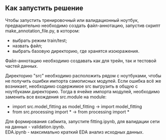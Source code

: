 ## Как запустить решение

Чтобы запустить тренировочный или валидационный ноутбук, предварительно необходимо создать файл-аннотацию, запустив скрипт make_annotation_file.py, в котором:
- выбрать режим train/test;
- назвать файл;
- выбрать базовую директорию, где хранятся изоюражения.

Файл-аннотацию необходимо создавать как для трейн, так и тестовой частей данных.

Директорию "src" необходимо расположить рядом с ноутбуками, чтобы не получить ошибки импорта самописных модулей.
Если ошибка всё же возникает, необходимо содержимое src выгрузить в общую с ноутбуками директорию. Тогда в ячейке импорта модулей, необходимо заменить все вхождения
src.module на module:

- import src.model_fitting as model_fitting -> import model_fitting
- from src.processing import * -> from processing import *

Для формирования сабмита, запустите fitting.ipynb, для валидации сети на данных - validation.ipynb.  
EDA.ipynb - максимально краткий EDA анализ исходных данных.
